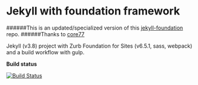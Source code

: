 # Jekyll with foundation framework 

######This is an updated/specialized version of this [jekyll-foundation](https://github.com/Foundation-for-Jekyll-sites/jekyll-foundation) repo.
######Thanks to [core77](https://github.com/core77)

Jekyll (v3.8) project with Zurb Foundation for Sites (v6.5.1, sass, webpack) and a build workflow with gulp.

**Build status** 

[![Build Status](https://travis-ci.com/matt-hires/jekyll-foundation.svg)](https://travis-ci.com/matt-hires/jekyll-foundation)

